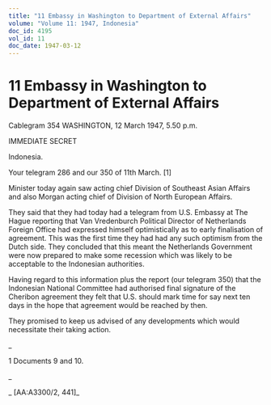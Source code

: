 ```yaml
---
title: "11 Embassy in Washington to Department of External Affairs"
volume: "Volume 11: 1947, Indonesia"
doc_id: 4195
vol_id: 11
doc_date: 1947-03-12
---
```


# 11 Embassy in Washington to Department of External Affairs

Cablegram 354 WASHINGTON, 12 March 1947, 5.50 p.m.

IMMEDIATE SECRET

Indonesia.

Your telegram 286 and our 350 of 11th March. [1]

Minister today again saw acting chief Division of Southeast Asian Affairs and also Morgan acting chief of Division of North European Affairs.

They said that they had today had a telegram from U.S. Embassy at The Hague reporting that Van Vredenburch Political Director of Netherlands Foreign Office had expressed himself optimistically as to early finalisation of agreement. This was the first time they had had any such optimism from the Dutch side. They concluded that this meant the Netherlands Government were now prepared to make some recession which was likely to be acceptable to the Indonesian authorities.

Having regard to this information plus the report (our telegram 350) that the Indonesian National Committee had authorised final signature of the Cheribon agreement they felt that U.S. should mark time for say next ten days in the hope that agreement would be reached by then.

They promised to keep us advised of any developments which would necessitate their taking action.

_

1 Documents 9 and 10.

_

_ [AA:A3300/2, 441]_
